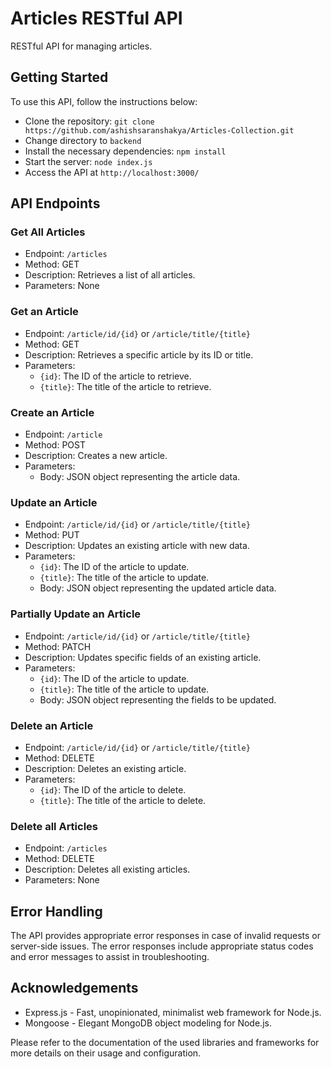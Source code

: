 # Articles RESTful API

RESTful API for managing articles.

## Getting Started
To use this API, follow the instructions below:

- Clone the repository: `git clone https://github.com/ashishsaranshakya/Articles-Collection.git`
- Change directory to `backend`
- Install the necessary dependencies: `npm install`
- Start the server: `node index.js`
- Access the API at `http://localhost:3000/`

## API Endpoints

### Get All Articles
- Endpoint: `/articles`
- Method: GET
- Description: Retrieves a list of all articles.
- Parameters: None

### Get an Article
- Endpoint: `/article/id/{id}` or `/article/title/{title}`
- Method: GET
- Description: Retrieves a specific article by its ID or title.
- Parameters:
   - `{id}`: The ID of the article to retrieve.
   - `{title}`: The title of the article to retrieve.

### Create an Article
- Endpoint: `/article`
- Method: POST
- Description: Creates a new article.
- Parameters:
   - Body: JSON object representing the article data.

### Update an Article
- Endpoint: `/article/id/{id}` or `/article/title/{title}`
- Method: PUT
- Description: Updates an existing article with new data.
- Parameters:
   - `{id}`: The ID of the article to update.
   - `{title}`: The title of the article to update.
   - Body: JSON object representing the updated article data.

### Partially Update an Article
- Endpoint: `/article/id/{id}` or `/article/title/{title}`
- Method: PATCH
- Description: Updates specific fields of an existing article.
- Parameters:
   - `{id}`: The ID of the article to update.
   - `{title}`: The title of the article to update.
   - Body: JSON object representing the fields to be updated.

### Delete an Article
- Endpoint: `/article/id/{id}` or `/article/title/{title}`
- Method: DELETE
- Description: Deletes an existing article.
- Parameters:
   - `{id}`: The ID of the article to delete.
   - `{title}`: The title of the article to delete.

### Delete all Articles
- Endpoint: `/articles`
- Method: DELETE
- Description: Deletes all existing articles.
- Parameters: None

## Error Handling
The API provides appropriate error responses in case of invalid requests or server-side issues. The error responses include appropriate status codes and error messages to assist in troubleshooting.

## Acknowledgements
- Express.js - Fast, unopinionated, minimalist web framework for Node.js.
- Mongoose - Elegant MongoDB object modeling for Node.js.

Please refer to the documentation of the used libraries and frameworks for more details on their usage and configuration.
